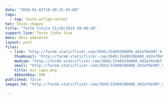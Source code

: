 ```yaml
---
date: "2010-01-01T18:40:25-03:00"
tags:
  - tag: Teste-artigo-normal
hat: Teste chapeu
title: "Teste titulo 21/10/2014 18:40:10"
support_line: Teste linha fina
menu: meio ambiente
layout: post
files:
  - link: "http://farm4.staticflickr.com/3945/15409296008_d42ef0e98f_b.jpg"
    thumbnail: "http://farm4.staticflickr.com/3945/15409296008_d42ef0e98f_t.jpg"
    medium: "http://farm4.staticflickr.com/3945/15409296008_d42ef0e98f_z.jpg"
    small: "http://farm4.staticflickr.com/3945/15409296008_d42ef0e98f_n.jpg"
    title: mst_capa.png
    $$hashKey: 09K
published: false
images_hd: "http://farm4.staticflickr.com/3945/15409296008_d42ef0e98f_n.jpg"

---
```

